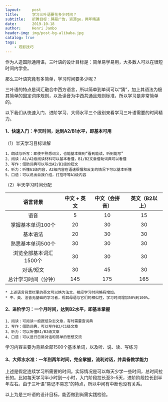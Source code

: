 ```yaml
---
layout:     post
title:      学习三叶语要花多少时间？
subtitle:   折腾目标：屏蔽广告，资源ge，两年精通
date:       2019-10-18
author:     Henri Jambo
header-img: img/post-bg-alibaba.jpg
catalog: true
tags:
    - 观影技巧
---
```



作为人造国际通用语，三叶语的设计目标是：简单易学易用，大多数人可以在很短时间内学会。


那么三叶语究竟有多简单，学习时间要多少呢？


三叶语的特点是词汇融合中西方语言，所以简单到单词可以“猜”，加上其语法为极其简单的固定词序规则，以及读音为中西共通且规则标准，所以学习是非常简单的。


以下我们从快速入门、进阶学习、大师水平三个级别来看学习三叶语需要的时间精力。	


#### 1、快速入门：半天时间，达到A2/B1水平，即基本可用							
（1）半天学习目标详解				
	
	1、朗读与听写：即使不熟悉词义，也能基本做到“看到能读，听到能写”
	2、阅读：A1/A2级阅读材料可以基本看懂，B1/B2文章借助词典可以看懂
	3、写作：借助词典可以写出A2/B1级的短文		
	4、听力：听懂A1级内容，A2级内容在语速很慢和反复的情况下可以基本听懂
	5、口语：可以说出自我介绍，打招呼等A1级内容			
				
（2）半天学习时间分配				
	
| 语言背景          | 中文 \+ 英文 | 中文（会拼音） | 英文（B2以上） |
|:-------------:|:--------:|:------:|:--------:|
| 语音            | 5       | 10     | 15       |
| 掌握基本单词100个    | 20       | 30     | 30       |
| 基本语法          | 20       | 30     | 30       |
| 熟悉基本单词500个    | 30       | 30     | 30       |
| 浏览全部基本词汇1500个 | 30       | 30     | 30       |
| 对话/短文         | 30       | 45     | 30       |
| 总计学习时间（分钟）    | 145      | 175    | 165      |
	
	* 上述语言背景栏里的英文可以换为法文，相应学习时间略有增加。
	* 中、英、法皆无基础的学习者，视其母语与它们的相似性，学习时间增加50%到100%。			
				
#### 2、进阶学习：一个月时间，达到B2水平，即基本掌握
			
	1、阅读：可阅读一般报纸杂志文章，有时需要查词典
	2、写作：借助词典，可以写作B2/C1级文章		
	3、听力：可以听懂B1/B2级文章		
	4、口语：可以进行日常对话和简单的思想交流			
	
学习内容主要为背熟全部1500个基本单词，以及听、说、读、写练习			
				
#### 3、大师水水准：一年到两年时间，完全掌握，流利对话，并具备教学能力


上述是假定连续学习所需要的时间。实际情况是可以每天少学一些时间，总时间拉长的。比如每天学习半小时到一小时，入门阶段拉长至3~5天，进阶阶段拉长到半年左右。由于三叶语“易记不易忘”的特点，所以中间有中断也没有关系。


以上为是三叶语的设计目标，能否做到尚需实践检验。


<!--stackedit_data:
eyJoaXN0b3J5IjpbLTE2NzA3MDAyM119
-->